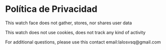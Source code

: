 <!DOCTYPE html>
<html lang="es">
<head>
  <meta charset="UTF-8">
  <title>Política de Privacidad</title>
</head>
<body>
  <h1>Política de Privacidad</h1>
  <p>This watch face does not gather, stores, nor shares user data</p>
  <p>This watch does not use cookies, does not track any kind of activity</p>
  <p>For additional questions, please use this contact email:lalosvsq@gmail.com </p>
</body>
</html>
